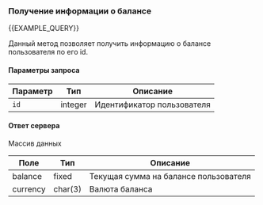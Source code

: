 ### Получение информации о балансе
{{EXAMPLE_QUERY}}

Данный метод позволяет получить информацию о балансе пользователя по его id. 

#### Параметры запроса

 Параметр   | Тип     | Описание
------------|---------|-----------
`id`        | integer | Идентификатор пользователя

#### Ответ сервера
Массив данных

Поле     | Тип     | Описание
---------|---------|-------------
balance  | fixed   | Текущая сумма на балансе пользователя
currency | char(3) | Валюта баланса
